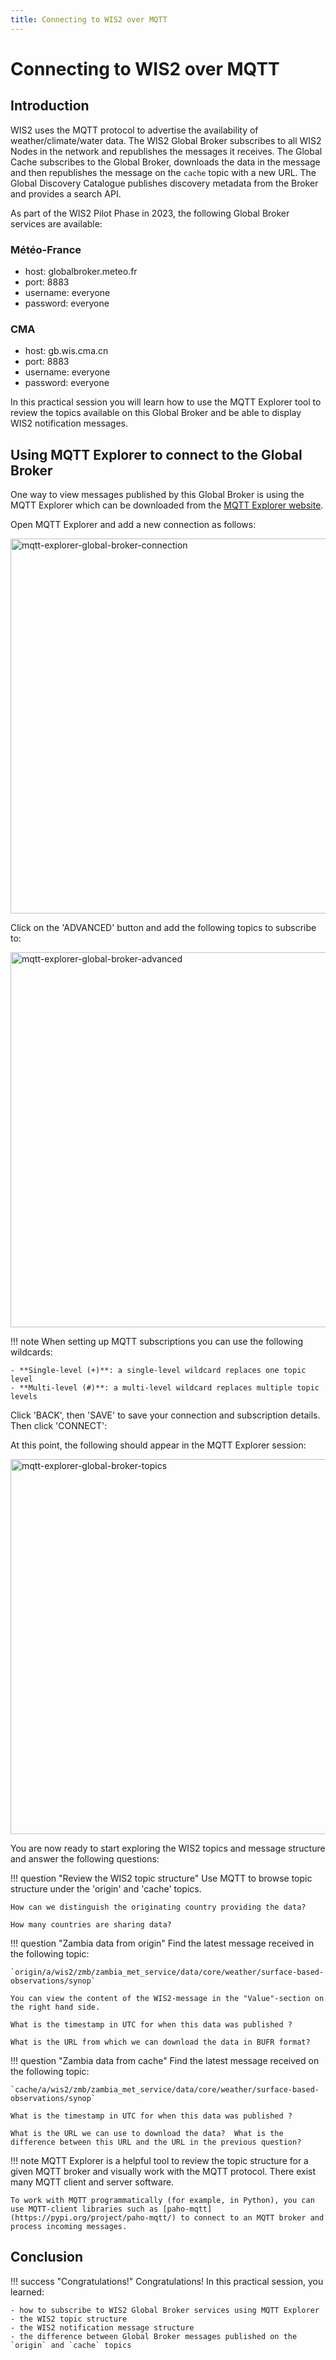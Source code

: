 ```yaml
---
title: Connecting to WIS2 over MQTT
---
```


# Connecting to WIS2 over MQTT

## Introduction

WIS2 uses the MQTT protocol to advertise the availability of weather/climate/water data. The WIS2 Global Broker subscribes to all WIS2 Nodes in the network and republishes the messages it receives. The Global Cache subscribes to the Global Broker, downloads the data in the message and then republishes the message on the `cache` topic with a new URL.  The Global Discovery Catalogue publishes discovery metadata from the Broker and provides a search API.

As part of the WIS2 Pilot Phase in 2023, the following Global Broker services are available:

### Météo-France

- host: globalbroker.meteo.fr
- port: 8883
- username: everyone
- password: everyone

### CMA

- host: gb.wis.cma.cn
- port: 8883
- username: everyone
- password: everyone

In this practical session you will learn how to use the MQTT Explorer tool to review the topics available on this Global Broker and be able to display WIS2 notification messages.

## Using MQTT Explorer to connect to the Global Broker

One way to view messages published by this Global Broker is using the MQTT Explorer which can be downloaded from the [MQTT Explorer website](https://mqtt-explorer.com).

Open MQTT Explorer and add a new connection as follows:

<img alt="mqtt-explorer-global-broker-connection" src="../../assets/img/mqtt-explorer-global-broker-connection.png" width="600">

Click on the 'ADVANCED' button and add the following topics to subscribe to:

<img alt="mqtt-explorer-global-broker-advanced" src="../../assets/img/mqtt-explorer-global-broker-advanced.png" width="600">

!!! note
    When setting up MQTT subscriptions you can use the following wildcards:

    - **Single-level (+)**: a single-level wildcard replaces one topic level
    - **Multi-level (#)**: a multi-level wildcard replaces multiple topic levels

Click 'BACK', then 'SAVE' to save your connection and subscription details.  Then click 'CONNECT':

At this point, the following should appear in the MQTT Explorer session:

<img alt="mqtt-explorer-global-broker-topics" src="../../assets/img/mqtt-explorer-global-broker-topics.png" width="600">

You are now ready to start exploring the WIS2 topics and message structure and answer the following questions:

!!! question "Review the WIS2 topic structure"
    Use MQTT to browse topic structure under the 'origin' and 'cache' topics.
    
    How can we distinguish the originating country providing the data?
    
    How many countries are sharing data?

!!! question "Zambia data from origin"
    Find the latest message received in the following topic:

    `origin/a/wis2/zmb/zambia_met_service/data/core/weather/surface-based-observations/synop`

    You can view the content of the WIS2-message in the "Value"-section on the right hand side.

    What is the timestamp in UTC for when this data was published ?

    What is the URL from which we can download the data in BUFR format?

!!! question "Zambia data from cache"
    Find the latest message received on the following topic:

    `cache/a/wis2/zmb/zambia_met_service/data/core/weather/surface-based-observations/synop`

    What is the timestamp in UTC for when this data was published ?

    What is the URL we can use to download the data?  What is the difference between this URL and the URL in the previous question?

!!! note
    MQTT Explorer is a helpful tool to review the topic structure for a given MQTT broker and visually work with the MQTT protocol. There exist many MQTT client and server software. 
    
    To work with MQTT programmatically (for example, in Python), you can use MQTT-client libraries such as [paho-mqtt](https://pypi.org/project/paho-mqtt/) to connect to an MQTT broker and process incoming messages.

## Conclusion

!!! success "Congratulations!"
    Congratulations!  In this practical session, you learned:

    - how to subscribe to WIS2 Global Broker services using MQTT Explorer
    - the WIS2 topic structure
    - the WIS2 notification message structure
    - the difference between Global Broker messages published on the `origin` and `cache` topics
